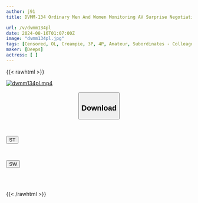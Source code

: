 ```yaml
---
author: j91
title: DVMM-134 Ordinary Men And Women Monitoring AV Surprise Negotiations At The End Of Overtime Just Before The Last Train! Male And Female Colleagues Take On The Extreme Mission Of 100,000 Yen Per Creampie! Two Female Employees Have Harem Reverse Threesome Continuous Ejaculation Sex With A Male Colleague At A Love Hotel Until The Morning! A Secret Orgy That Cannot Be Reported To The Company Will Not Be Satisfied With Just One Shot!!

url: /v/dvmm134pl
date: 2024-08-16T01:07:00Z
image: "dvmm134pl.jpg"
tags: [Censored, OL, Creampie, 3P, 4P, Amateur, Subordinates - Colleagues	]
maker: [Deeps]
actress: [ ]
---
```



{{< rawhtml >}}

<div class="video" data-videoid="L3JmV3zx1PIRwBJ">
    <a href="javascript:;">
        <img src="/v/dvmm134pl/dvmm134pl.jpg" width="WIDTH" height="HEIGHT" alt="dvmm134pl.mp4" loading="lazy">
    </a>
</div>

<script type="text/javascript" src="https://j91.asia/asset/on-demand-st.js"></script>

<br>
  <link rel="stylesheet" href="https://j91.asia/asset/bs5.css">
  
  <center>
  <button class="btn btn-primary" type="button" data-bs-toggle="collapse" data-bs-target=".multi-collapse" aria-expanded="false" aria-controls="multiCollapseExample1 multiCollapseExample2"><h2>Download</h2></button></center>
</p>
<div class="row">
  <div class="col">
    <div class="collapse multi-collapse" id="multiCollapseExample1">
      <div class="card card-body">
	      	      <br>
<div class="buttons">  
<p><a href="/v/dvmm134pl/st.html" target="_blank"><button class="btn-hover color-3"><i class="fa fa-download"></i> ST</button></a></p></div>
    </div>
  </div>
</div>
  <div class="col">
    <div class="collapse multi-collapse" id="multiCollapseExample2">
      <div class="card card-body">
	      <br>
<div class="buttons">
<p><a href="/v/dvmm134pl/sw.html" target="_blank"><button class="btn-hover color-2"><i class="fa fa-download"></i> SW</button></a></p></div>
<br><br>
      </div>
    </div>
  </div>
</div>

{{< /rawhtml >}}